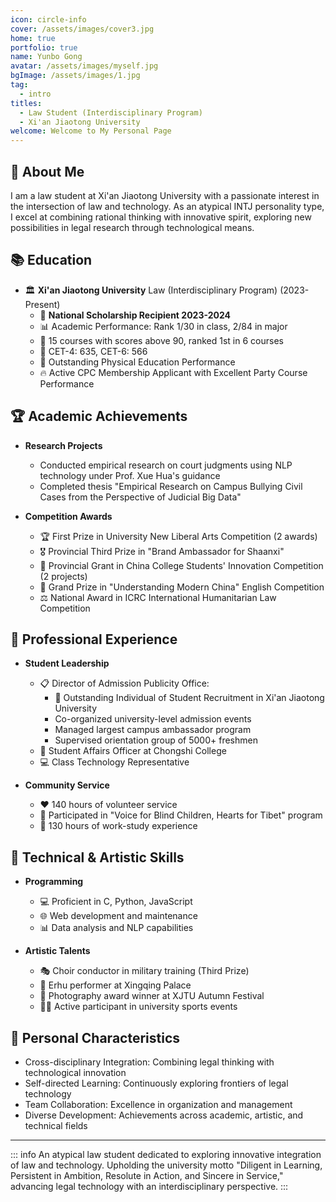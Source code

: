 ```yaml
---
icon: circle-info
cover: /assets/images/cover3.jpg
home: true
portfolio: true
name: Yunbo Gong
avatar: /assets/images/myself.jpg
bgImage: /assets/images/1.jpg
tag:
  - intro
titles:
  - Law Student (Interdisciplinary Program)
  - Xi'an Jiaotong University
welcome: Welcome to My Personal Page
---
```


## 👋 About Me

I am a law student at Xi'an Jiaotong University with a passionate interest in the intersection of law and technology. As an atypical INTJ personality type, I excel at combining rational thinking with innovative spirit, exploring new possibilities in legal research through technological means.

## 📚 Education

- 🏛️ **Xi'an Jiaotong University** Law (Interdisciplinary Program) (2023-Present)
  - 🏅 **National Scholarship Recipient 2023-2024**
  - 📊 Academic Performance: Rank 1/30 in class, 2/84 in major
  - 🌟 15 courses with scores above 90, ranked 1st in 6 courses
  - 🎯 CET-4: 635, CET-6: 566
  - 💪 Outstanding Physical Education Performance
  - 🔥 Active CPC Membership Applicant with Excellent Party Course Performance

## 🏆 Academic Achievements

- **Research Projects**
  - Conducted empirical research on court judgments using NLP technology under Prof. Xue Hua's guidance
  - Completed thesis "Empirical Research on Campus Bullying Civil Cases from the Perspective of Judicial Big Data"
  
- **Competition Awards**
  - 🏆 First Prize in University New Liberal Arts Competition (2 awards)
  - 🎖️ Provincial Third Prize in "Brand Ambassador for Shaanxi"
  - 🌟 Provincial Grant in China College Students' Innovation Competition (2 projects)
  - 🏅 Grand Prize in "Understanding Modern China" English Competition
  - ⚖️ National Award in ICRC International Humanitarian Law Competition

## 💼 Professional Experience

- **Student Leadership**
  - 📋 Director of Admission Publicity Office:
    - 🌟 Outstanding Individual of Student Recruitment in Xi'an Jiaotong University
    - Co-organized university-level admission events
    - Managed largest campus ambassador program
    - Supervised orientation group of 5000+ freshmen
  - 🏢 Student Affairs Officer at Chongshi College
  - 💻 Class Technology Representative

- **Community Service**
  - ❤️ 140 hours of volunteer service
  - 🌟 Participated in "Voice for Blind Children, Hearts for Tibet" program
  - 💪 130 hours of work-study experience

## 🔧 Technical & Artistic Skills

- **Programming**
  - 💻 Proficient in C, Python, JavaScript
  - 🌐 Web development and maintenance
  - 📊 Data analysis and NLP capabilities

- **Artistic Talents**
  - 🎭 Choir conductor in military training (Third Prize)
  - 🎻 Erhu performer at Xingqing Palace
  - 📸 Photography award winner at XJTU Autumn Festival
  - 🏃‍♂️ Active participant in university sports events

## 🌟 Personal Characteristics

- Cross-disciplinary Integration: Combining legal thinking with technological innovation
- Self-directed Learning: Continuously exploring frontiers of legal technology
- Team Collaboration: Excellence in organization and management
- Diverse Development: Achievements across academic, artistic, and technical fields

---

::: info
An atypical law student dedicated to exploring innovative integration of law and technology. Upholding the university motto "Diligent in Learning, Persistent in Ambition, Resolute in Action, and Sincere in Service," advancing legal technology with an interdisciplinary perspective.
:::
